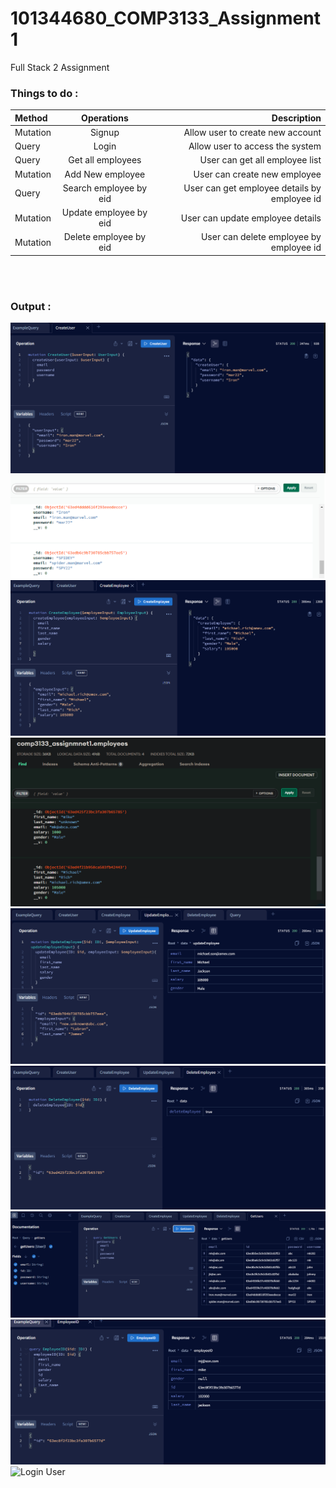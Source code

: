 # 101344680_COMP3133_Assignment1
Full Stack 2 Assignment

### Things to do :

| Method | Operations |Description |
| :---         |     :---:      |          ---: |
| Mutation   |Signup    |Allow user to create new account    |
| Query     | Login     | Allow user to access the system   |
| Query     | Get all employees    |User can get all employee list |
| Mutation     | Add New employee    | User can create new employee   |
| Query     | Search employee by eid  | User can get employee details by employee id   |
| Mutation     | Update employee by eid     | User can update employee details   |
| Mutation     | Delete employee by eid     | User can delete employee by employee id   |


<br><br>

### Output :
![Create User](https://github.com/Ravkeerat02/101344680_COMP3133_Assignment1/blob/master/ss/Crete_user.png)
![User mongo](https://github.com/Ravkeerat02/101344680_COMP3133_Assignment1/blob/master/ss/mongo_user.png)
![Create Employee](https://github.com/Ravkeerat02/101344680_COMP3133_Assignment1/blob/master/ss/create_user.png)
![Emp mongo](https://github.com/Ravkeerat02/101344680_COMP3133_Assignment1/blob/master/ss/emp.png)
![Update employee](https://github.com/Ravkeerat02/101344680_COMP3133_Assignment1/blob/master/ss/update_emp.png)
![Delete Employee](https://github.com/Ravkeerat02/101344680_COMP3133_Assignment1/blob/master/ss/Screenshot_20230215_051029.png)
![Get User](https://github.com/Ravkeerat02/101344680_COMP3133_Assignment1/blob/master/ss/get_users.png)
![Employee ID](https://github.com/Ravkeerat02/101344680_COMP3133_Assignment1/blob/master/ss/emp_id.png)
![Login User](https://user-images.githubusercontent.com/42888466/219798246-22cbb0ec-55a5-456d-b5f0-812b4a03b1df.png)


